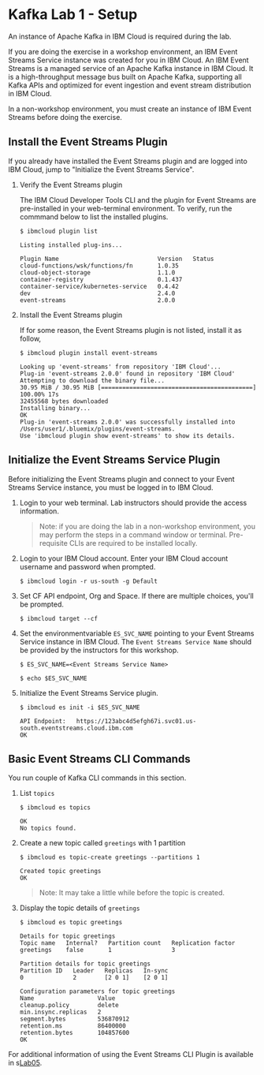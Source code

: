 # Kafka Lab 1 - Setup

An instance of Apache Kafka in IBM Cloud is required during the lab. 

If you are doing the exercise in a workshop environment, an IBM Event Streams Service instance was created for you in IBM Cloud. An IBM Event Streams is a managed service of an Apache Kafka instance in IBM Cloud. It is a high-throughput message bus built on Apache Kafka, supporting all Kafka APIs and optimized for event ingestion and event stream distribution in IBM Cloud.

In a non-workshop environment, you must create an instance of IBM Event Streams before doing the exercise.


## Install the Event Streams Plugin

If you already have installed the Event Streams plugin and are logged into IBM Cloud, jump to "Initialize the Event Streams Service".

1. Verify the Event Streams plugin

	The IBM Cloud Developer Tools CLI and the plugin for Event Streams are pre-installed in your web-terminal environment. To verify, run the commmand below to list the installed plugins.

	```
	$ ibmcloud plugin list

	Listing installed plug-ins...

	Plugin Name                            Version   Status   
	cloud-functions/wsk/functions/fn       1.0.35       
	cloud-object-storage                   1.1.0        
	container-registry                     0.1.437      
	container-service/kubernetes-service   0.4.42       
	dev                                    2.4.0        
	event-streams                          2.0.0
	```

1. Install the Event Streams plugin

	If for some reason, the Event Streams plugin is not listed, install it as follow,

	```shell
	$ ibmcloud plugin install event-streams

	Looking up 'event-streams' from repository 'IBM Cloud'...
	Plug-in 'event-streams 2.0.0' found in repository 'IBM Cloud'
	Attempting to download the binary file...
	30.95 MiB / 30.95 MiB [===========================================] 100.00% 17s
	32455568 bytes downloaded
	Installing binary...
	OK
	Plug-in 'event-streams 2.0.0' was successfully installed into /Users/user1/.bluemix/plugins/event-streams. 
	Use 'ibmcloud plugin show event-streams' to show its details.
	```


## Initialize the Event Streams Service Plugin

Before initializing the Event Streams plugin and connect to your Event Streams Service instance, you must be logged in to IBM Cloud.

1. Login to your web terminal. Lab instructors should provide the access information.

	> Note: if you are doing the lab in a non-workshop environment, you may perform the steps in a command window or terminal. Pre-requisite CLIs are required to be installed locally.

1. Login to your IBM Cloud account. Enter your IBM Cloud account username and password when prompted.

    ```console
    $ ibmcloud login -r us-south -g Default
    ```

1.  Set CF API endpoint, Org and Space. If there are multiple choices, you'll be prompted.

	```console
	$ ibmcloud target --cf
	```

1. Set the environmentvariable `ES_SVC_NAME` pointing to your Event Streams Service instance in IBM Cloud. The `Event Streams Service Name` should be provided by the instructors for this workshop. 

	```shell
	$ ES_SVC_NAME=<Event Streams Service Name>

	$ echo $ES_SVC_NAME
	```

1. Initialize the Event Streams Service plugin.

	```console
	$ ibmcloud es init -i $ES_SVC_NAME

	API Endpoint: 	https://123abc4d5efgh67i.svc01.us-south.eventstreams.cloud.ibm.com
	OK
	```


## Basic Event Streams CLI Commands

You run couple of Kafka CLI commands in this section.

1. List `topics`

	```shell
	$ ibmcloud es topics

	OK
	No topics found.
	```
	
1. Create a new topic called `greetings` with 1 partition

	```console
	$ ibmcloud es topic-create greetings --partitions 1

	Created topic greetings
	OK
	```

	> Note: It may take a little while before the topic is created.

1. Display the topic details of `greetings`

	```shell
	$ ibmcloud es topic greetings

	Details for topic greetings
	Topic name   Internal?   Partition count   Replication factor   
	greetings    false       1                 3   

	Partition details for topic greetings
	Partition ID   Leader   Replicas   In-sync   
	0              2        [2 0 1]    [2 0 1]   

	Configuration parameters for topic greetings
	Name                  Value   
	cleanup.policy        delete   
	min.insync.replicas   2   
	segment.bytes         536870912   
	retention.ms          86400000   
	retention.bytes       104857600   
	OK
	```

For additional information of using the Event Streams CLI Plugin is available in s[Lab05](../Lab05/README.md).


